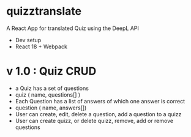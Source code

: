 # quizztranslate
A React App for translated Quiz using the DeepL API
- Dev setup
- React 18 + Webpack
# v 1.0 : Quiz CRUD
 - a Quiz has a set of questions
 - quiz ( name, questions[] )
 - Each Question has a list of answers of which one answer is correct
 - question ( name, answers[])
 - User can create, edit, delete a question, add a question to a quizz
 - User can create quizz, or delete quizz, remove, add or remove questions



